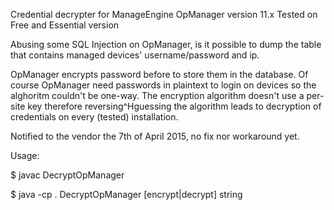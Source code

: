 Credential decrypter for ManageEngine OpManager version 11.x
Tested on Free and Essential version

Abusing some SQL Injection on OpManager, is it possible to dump the
table that contains managed devices' username/password and ip.

OpManager encrypts password before to store them in the database. Of
course OpManager need passwords in plaintext to login on devices
so the alghoritm couldn't be one-way.
The encryption algorithm doesn't use a per-site key therefore
reversing^Hguessing the algorithm leads to decryption of credentials
on every (tested) installation.

Notified to the vendor the 7th of April 2015, no fix nor workaround yet.

Usage:

$ javac DecryptOpManager

$ java -cp . DecryptOpManager [encrypt|decrypt] string
